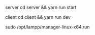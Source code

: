 server
  cd server && yarn run start

client
  cd client && yarn run dev

sudo  /opt/lampp/manager-linux-x64.run
